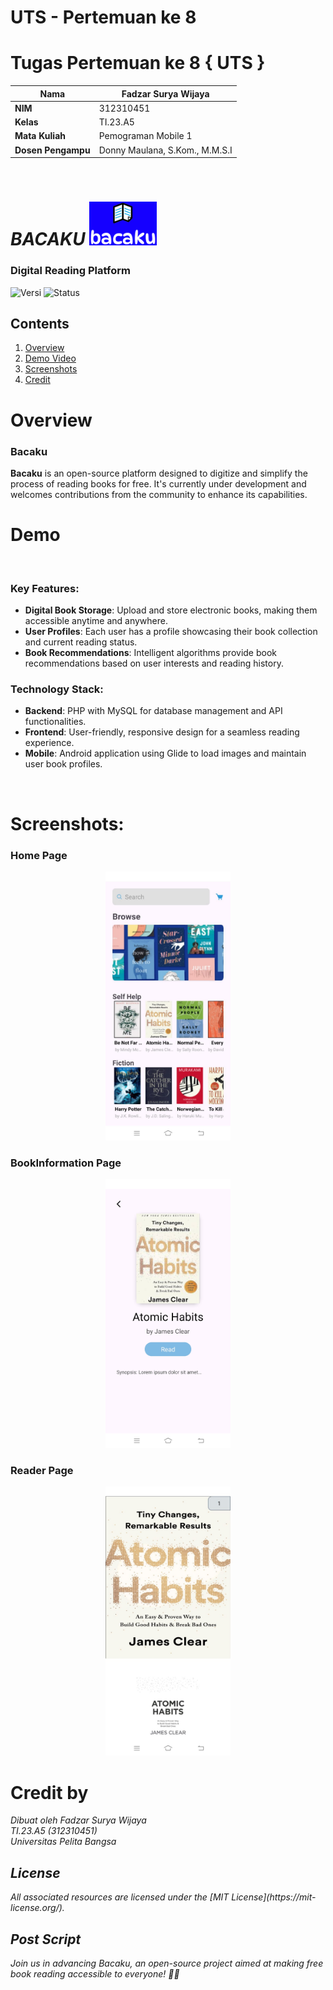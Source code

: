 # UTS - Pertemuan ke 8
# Tugas Pertemuan ke 8 { UTS }

| **Nama**                    | Fadzar Surya Wijaya             |
|----------------------------|--------------------------------|
| **NIM**                    | 312310451                      |
| **Kelas**                  | TI.23.A5                       |
| **Mata Kuliah**            | Pemograman Mobile 1            |
| **Dosen Pengampu**         | Donny Maulana, S.Kom., M.M.S.I |
<br>

# ***BACAKU*** <img src="img/logobacaku-white.png" height="70" alt="Logo">
### Digital Reading Platform

![Versi](https://img.shields.io/badge/versi-1.0.0-blue.svg)
![Status](https://img.shields.io/badge/status-pengembangan-yellow.svg)

## Contents
1. [Overview](#overview)
2. [Demo Video](#demo)
3. [Screenshots](#screenshots)
4. [Credit](#credit)

# Overview
### Bacaku
**Bacaku** is an open-source platform designed to digitize and simplify the process of reading books for free. It's currently under development and welcomes contributions from the community to enhance its capabilities.

# Demo


<br>

### Key Features:
- **Digital Book Storage**: Upload and store electronic books, making them accessible anytime and anywhere.
- **User Profiles**: Each user has a profile showcasing their book collection and current reading status.
- **Book Recommendations**: Intelligent algorithms provide book recommendations based on user interests and reading history.

### Technology Stack:
- **Backend**: PHP with MySQL for database management and API functionalities.
- **Frontend**: User-friendly, responsive design for a seamless reading experience.
- **Mobile**: Android application using Glide to load images and maintain user book profiles.
</br>


# Screenshots:
### Home Page
<div align="center">
  <img src="img/img1.jpg" alt="alttext" width="200" />
</div>

### BookInformation Page
<div align="center">
  <img src="img/img2.jpg" alt="alttext" width="200" />
</div>

### Reader Page
<div align="center">
  <img src="img/img3.jpg" alt="alttext" width="200" />
</div>


# Credit by

<i>Dibuat oleh Fadzar Surya Wijaya<i><br>
<i>TI.23.A5 (312310451)<i><br>
<i>Universitas Pelita Bangsa<i>

## License
<p font face="Times New Roman">All associated resources are licensed under the [MIT License](https://mit-license.org/).</p>

## Post Script
Join us in advancing Bacaku, an open-source project aimed at making free book reading accessible to everyone! 🚀😊

